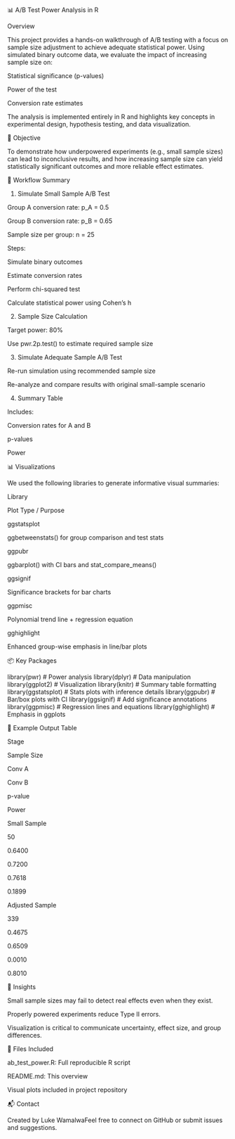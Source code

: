 📊 A/B Test Power Analysis in R

Overview

This project provides a hands-on walkthrough of A/B testing with a focus on sample size adjustment to achieve adequate statistical power. Using simulated binary outcome data, we evaluate the impact of increasing sample size on:

Statistical significance (p-values)

Power of the test

Conversion rate estimates

The analysis is implemented entirely in R and highlights key concepts in experimental design, hypothesis testing, and data visualization.

🎯 Objective

To demonstrate how underpowered experiments (e.g., small sample sizes) can lead to inconclusive results, and how increasing sample size can yield statistically significant outcomes and more reliable effect estimates.

🧪 Workflow Summary

1. Simulate Small Sample A/B Test

Group A conversion rate: p_A = 0.5

Group B conversion rate: p_B = 0.65

Sample size per group: n = 25

Steps:

Simulate binary outcomes

Estimate conversion rates

Perform chi-squared test

Calculate statistical power using Cohen’s h

2. Sample Size Calculation

Target power: 80%

Use pwr.2p.test() to estimate required sample size

3. Simulate Adequate Sample A/B Test

Re-run simulation using recommended sample size

Re-analyze and compare results with original small-sample scenario

4. Summary Table

Includes:

Conversion rates for A and B

p-values

Power

📊 Visualizations

We used the following libraries to generate informative visual summaries:

Library

Plot Type / Purpose

ggstatsplot

ggbetweenstats() for group comparison and test stats

ggpubr

ggbarplot() with CI bars and stat_compare_means()

ggsignif

Significance brackets for bar charts

ggpmisc

Polynomial trend line + regression equation

gghighlight

Enhanced group-wise emphasis in line/bar plots

📦 Key Packages

library(pwr)          # Power analysis
library(dplyr)        # Data manipulation
library(ggplot2)      # Visualization
library(knitr)        # Summary table formatting
library(ggstatsplot)  # Stats plots with inference details
library(ggpubr)       # Bar/box plots with CI
library(ggsignif)     # Add significance annotations
library(ggpmisc)      # Regression lines and equations
library(gghighlight)  # Emphasis in ggplots

🧾 Example Output Table

Stage

Sample Size

Conv A

Conv B

p-value

Power

Small Sample

50

0.6400

0.7200

0.7618

0.1899

Adjusted Sample

339

0.4675

0.6509

0.0010

0.8010

🧠 Insights

Small sample sizes may fail to detect real effects even when they exist.

Properly powered experiments reduce Type II errors.

Visualization is critical to communicate uncertainty, effect size, and group differences.

📁 Files Included

ab_test_power.R: Full reproducible R script

README.md: This overview

Visual plots included in project repository

📬 Contact

Created by Luke WamalwaFeel free to connect on GitHub or submit issues and suggestions.


